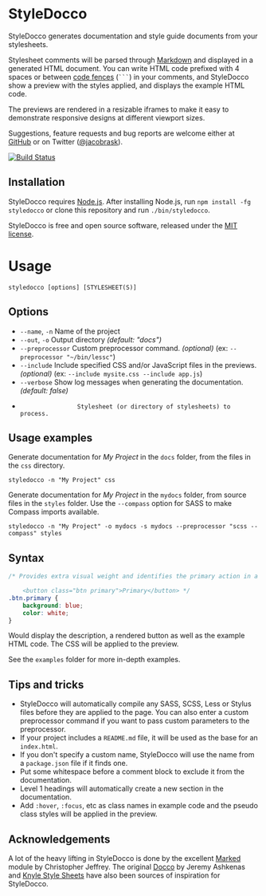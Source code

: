 StyleDocco
==========

StyleDocco generates documentation and style guide documents from your stylesheets.

Stylesheet comments will be parsed through [Markdown](http://en.wikipedia.org/wiki/Markdown) and displayed in a generated HTML document. You can write HTML code prefixed with 4 spaces or between [code fences](http://github.github.com/github-flavored-markdown/) (<code>```</code>) in your comments, and StyleDocco show a preview with the styles applied, and displays the example HTML code. 

The previews are rendered in a resizable iframes to make it easy to demonstrate responsive designs at different viewport sizes.

Suggestions, feature requests and bug reports are welcome either at [GitHub](https://github.com/jacobrask/styledocco/issues) or on Twitter ([@jacobrask](https://twitter.com/jacobrask)).

[![Build Status](https://secure.travis-ci.org/jacobr/styledocco.png)](http://travis-ci.org/jacobrask/styledocco)

Installation
------------

StyleDocco requires [Node.js](http://nodejs.org). After installing Node.js, run `npm install -fg styledocco` or clone this repository and run `./bin/styledocco`.

StyleDocco is free and open source software, released under the [MIT license](https://raw.github.com/jacobrask/styledocco/master/LICENSE).


Usage
=====

`styledocco [options] [STYLESHEET(S)]`

Options
-------

 * `--name`, `-n`      Name of the project
 * `--out`, `-o`       Output directory *(default: "docs")*
 * `--preprocessor`    Custom preprocessor command. *(optional)* (ex: `--preprocessor "~/bin/lessc"`)
 * `--include`         Include specified CSS and/or JavaScript files in the previews. *(optional)* (ex: `--include mysite.css --include app.js`)
 * `--verbose`         Show log messages when generating the documentation. *(default: false)*
 *                     Stylesheet (or directory of stylesheets) to process.

Usage examples
--------------

Generate documentation for *My Project* in the `docs` folder, from the files in the `css` directory.

`styledocco -n "My Project" css`

Generate documentation for *My Project* in the `mydocs` folder, from source files in the `styles` folder. Use the `--compass` option for SASS to make Compass imports available.

`styledocco -n "My Project" -o mydocs -s mydocs --preprocessor "scss --compass" styles`


Syntax
------

```css
/* Provides extra visual weight and identifies the primary action in a set of buttons.

    <button class="btn primary">Primary</button> */
.btn.primary {
    background: blue;
    color: white;
}
```

Would display the description, a rendered button as well as the example HTML code. The CSS will be applied to the preview.

See the `examples` folder for more in-depth examples.

Tips and tricks
---------------

 * StyleDocco will automatically compile any SASS, SCSS, Less or Stylus files before they are applied to the page. You can also enter a custom preprocessor command if you want to pass custom parameters to the preprocessor.
 * If your project includes a `README.md` file, it will be used as the base for an `index.html`.
 * If you don't specify a custom name, StyleDocco will use the name from a `package.json` file if it finds one.
 * Put some whitespace before a comment block to exclude it from the documentation.
 * Level 1 headings will automatically create a new section in the documentation.
 * Add `:hover`, `:focus`, etc as class names in example code and the pseudo class styles will be applied in the preview.


Acknowledgements
----------------

A lot of the heavy lifting in StyleDocco is done by the excellent [Marked](https://github.com/chjj/marked) module by Christopher Jeffrey. The original [Docco](https://github.com/jashkenas/docco) by Jeremy Ashkenas and [Knyle Style Sheets](https://github.com/kneath/kss) have also been sources of inspiration for StyleDocco.
